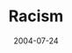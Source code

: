 ---
layout: message
category: message
series: "VIRUS"
title: "Racism"
date: 2004-07-24
message_id: 161
---